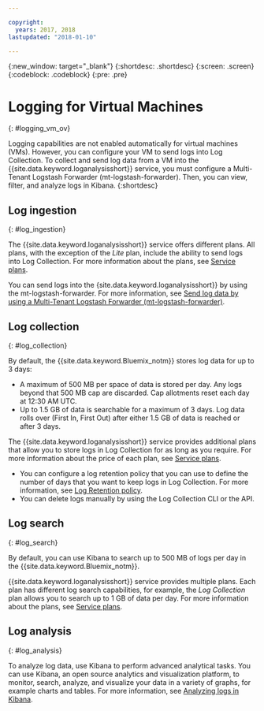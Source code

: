 ```yaml
---

copyright:
  years: 2017, 2018
lastupdated: "2018-01-10"

---
```


{:new_window: target="_blank"}
{:shortdesc: .shortdesc}
{:screen: .screen}
{:codeblock: .codeblock}
{:pre: .pre}

# Logging for Virtual Machines
{: #logging_vm_ov}

Logging capabilities are not enabled automatically for virtual machines (VMs). However, you can configure your VM to send logs into Log Collection. To collect and send log data from a VM into the {{site.data.keyword.loganalysisshort}} service, you must configure a Multi-Tenant Logstash Forwarder (mt-logstash-forwarder). Then, you can view, filter, and analyze logs in Kibana.
{:shortdesc}


## Log ingestion
{: #log_ingestion}

The {{site.data.keyword.loganalysisshort}} service offers different plans. All plans, with the exception of the *Lite* plan, include the ability to send logs into Log Collection. For more information about the plans, see [Service plans](/docs/services/CloudLogAnalysis/log_analysis_ov.html#plans).

You can send logs into the {site.data.keyword.loganalysisshort}} by using the mt-logstash-forwarder. For more information, see [Send log data by using a Multi-Tenant Logstash Forwarder (mt-logstash-forwarder)](/docs/services/CloudLogAnalysis/how-to/send-data/send_data_mt.html#send_data_mt).


## Log collection
{: #log_collection}

By default, the {{site.data.keyword.Bluemix_notm}} stores log data for up to 3 days:   

* A maximum of 500 MB per space of data is stored per day. Any logs beyond that 500 MB cap are discarded. Cap allotments reset each 
day at 12:30 AM UTC.
* Up to 1.5 GB of data is searchable for a maximum of 3 days. Log data rolls over (First In, First Out) after either 1.5 GB of data is reached or after 3 days.

The {{site.data.keyword.loganalysisshort}} service provides additional plans that allow you to store logs in Log Collection for as long as you require. For more information about the price of each plan, see [Service plans](/docs/services/CloudLogAnalysis/log_analysis_ov.html#plans).

* You can configure a log retention policy that you can use to define the number of days that you want to keep logs in Log Collection. For more information, see [Log Retention policy](/docs/services/CloudLogAnalysis/log_analysis_ov.html#policies).
* You can delete logs manually by using the Log Collection CLI or the API.


## Log search
{: #log_search}

By default, you can use Kibana to search up to 500 MB of logs per day in the {{site.data.keyword.Bluemix_notm}}. 

{{site.data.keyword.loganalysisshort}} service provides multiple plans. Each plan has different log search capabilities, for example, the *Log Collection* plan allows you to search up to 1 GB of data per day. For more information about the plans, see [Service plans](/docs/services/CloudLogAnalysis/log_analysis_ov.html#plans).


## Log analysis
{: #log_analysis}

To analyze log data, use Kibana to perform advanced analytical tasks. You can use Kibana, an open source analytics and visualization platform, to monitor, search, analyze, and visualize your data in a variety of graphs, for example charts and tables. For more information, see [Analyzing logs in Kibana](/docs/services/CloudLogAnalysis/kibana/analyzing_logs_Kibana.html#analyzing_logs_Kibana).
